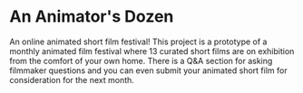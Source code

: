 # An Animator's Dozen

An online animated short film festival! This project is a prototype of a monthly animated film festival where 13 curated short films are on exhibition from the comfort of your own home. There is a Q&A section for asking filmmaker questions and you can even submit your animated short film for consideration for the next month. 


